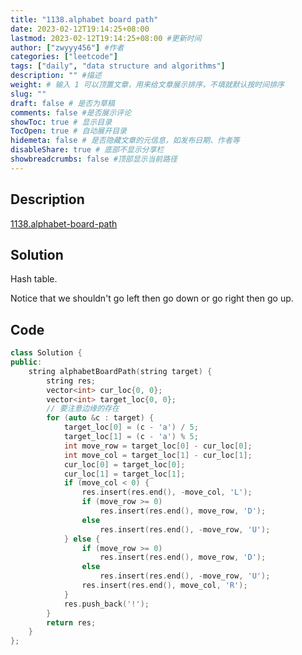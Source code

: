 ```yaml
---
title: "1138.alphabet board path"
date: 2023-02-12T19:14:25+08:00
lastmod: 2023-02-12T19:14:25+08:00 #更新时间
author: ["zwyyy456"] #作者
categories: ["leetcode"]
tags: ["daily", "data structure and algorithms"]
description: "" #描述
weight: # 输入 1 可以顶置文章，用来给文章展示排序，不填就默认按时间排序
slug: ""
draft: false # 是否为草稿
comments: false #是否展示评论
showToc: true # 显示目录
TocOpen: true # 自动展开目录
hidemeta: false # 是否隐藏文章的元信息，如发布日期、作者等
disableShare: true # 底部不显示分享栏
showbreadcrumbs: false #顶部显示当前路径
---
```

## Description
[1138.alphabet-board-path](https://leetcode.com/problems/alphabet-board-path/)

## Solution
Hash table.

Notice that we shouldn't go left then go down or go right then go up.

## Code
```cpp
class Solution {
public:
    string alphabetBoardPath(string target) {
        string res;
        vector<int> cur_loc{0, 0};
        vector<int> target_loc{0, 0};
        // 要注意边缘的存在
        for (auto &c : target) {
            target_loc[0] = (c - 'a') / 5;
            target_loc[1] = (c - 'a') % 5;
            int move_row = target_loc[0] - cur_loc[0];
            int move_col = target_loc[1] - cur_loc[1];
            cur_loc[0] = target_loc[0];
            cur_loc[1] = target_loc[1];
            if (move_col < 0) {
                res.insert(res.end(), -move_col, 'L');
                if (move_row >= 0)
                    res.insert(res.end(), move_row, 'D');
                else
                    res.insert(res.end(), -move_row, 'U');
            } else {
                if (move_row >= 0)
                    res.insert(res.end(), move_row, 'D');
                else
                    res.insert(res.end(), -move_row, 'U');
                res.insert(res.end(), move_col, 'R');
            }
            res.push_back('!');
        }
        return res;
    }
};
```